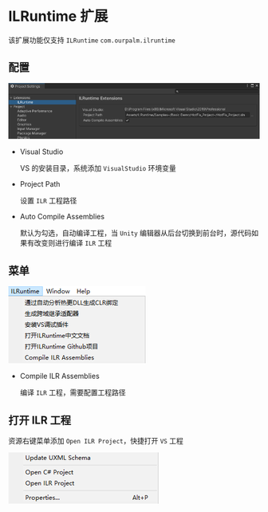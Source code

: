 # ILRuntime 扩展

该扩展功能仅支持 `ILRuntime` `com.ourpalm.ilruntime` 

## 配置

![Settings](Doc~/Images/Settings.png)



- Visual Studio

  VS 的安装目录，系统添加 `VisualStudio` 环境变量

- Project Path

  设置 `ILR` 工程路径

- Auto Compile Assemblies

  默认为勾选，自动编译工程，当 `Unity` 编辑器从后台切换到前台时，源代码如果有改变则进行编译 `ILR` 工程

## 菜单

![Menu](Doc~/Images/Menu.png)

- Compile ILR Assemblies

  编译 `ILR` 工程，需要配置工程路径

  

## 打开 ILR 工程

资源右键菜单添加 `Open ILR Project`，快捷打开 `VS` 工程

![Menu_OpenILRProject](Doc~/Images/Menu_OpenILRProject.png)

